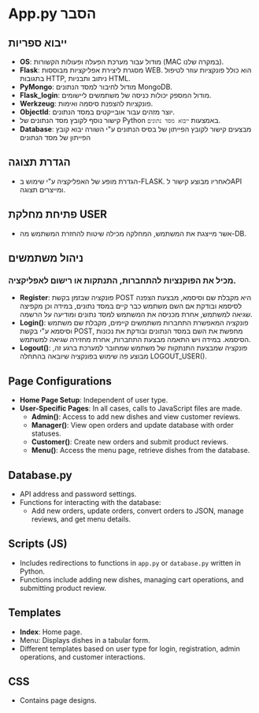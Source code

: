 # App.py הסבר

## ייבוא ספריות

- **OS**: מודול עבור מערכת הפעלה ופעולות הקשורות (MAC במקרה שלנו).
- **Flask**: מסגרת ליצירת אפליקציות מבוססות WEB. הוא כולל פונקציות עוזר לטיפול בתגובות HTTP, ניתוב ותבניות HTML.
- **PyMongo**: מודול לחיבור למסד הנתונים MongoDB.
- **Flask_login**: מודול המספק יכולות כניסה של משתמשים ליישומים.
- **Werkzeug**: פונקציות להצפנת סיסמה ואימות.
- **ObjectId**: יוצר מזהים עבור אובייקטים במסד הנתונים.
- קישור נוסף לקובץ מסד הנתונים של Python באמצעות `ייבוא ​​מסד נתונים`.
- **Database**: מבצעים קישור לקובץ הפייתון של בסיס הנתונים ע"י השורה יבוא קובץ הפייתון של מסד הנתונים

## הגדרת תצוגה

-	הגדרת מופע של האפליקציה ע"י שימוש ב-FLASK. לאחריו מבוצע קישור לAPI ומייצרים תצוגה. 

## פתיחת מחלקת USER 
- אשר מייצגת את המשתמש, המחלקה מכילה שיטות להחזרת המשתמש מה-DB.

## ניהול משתמשים
### מכיל את הפוקנציות להתחברות, התנתקות או רישום לאפליקציה.

- **Register**: פונקציה שבזמן בקשת POST היא מקבלת שם וסיסמא, מבצעת הצפנה לסיסמא ובודקת אם השם משתמש כבר קיים במסד נתונים, במידה וכן מקפיצה שגיאה למשתמש, אחרת מכניסה את המשתמש למסד נתונים ומודיעה על הרשמה. 
- **Login()**: פונקציה המאפשרת התחברות משתמשים קיימים, מקבלת שם משתמש וסיסמא ע"י בקשת POST, מחפשת את השם במסד הנתונים ובודקת את נכונות הסיסמא. במידה ויש התאמה מבצעת התחברות, אחרת מחזירה שגיאה למשתמש. 
- **Logout()**: פונקציה שמבצעת התנתקות של משתמש שמחובר למערכת ברגע זה, מבוצע פה שימוש בפונקציה שיובאה בהתחלה LOGOUT_USER().

## Page Configurations

- **Home Page Setup**: Independent of user type.
- **User-Specific Pages**: In all cases, calls to JavaScript files are made.
  - **Admin()**: Access to add new dishes and view customer reviews.
  - **Manager()**: View open orders and update database with order statuses.
  - **Customer()**: Create new orders and submit product reviews.
  - **Menu()**: Access the menu page, retrieve dishes from the database.

## Database.py

- API address and password settings.
- Functions for interacting with the database:
  - Add new orders, update orders, convert orders to JSON, manage reviews, and get menu details.

## Scripts (JS)

- Includes redirections to functions in `app.py` or `database.py` written in Python.
- Functions include adding new dishes, managing cart operations, and submitting product review.

## Templates

- **Index**: Home page.
- Menu: Displays dishes in a tabular form.
- Different templates based on user type for login, registration, admin operations, and customer interactions.

## CSS

- Contains page designs.
